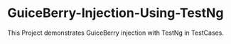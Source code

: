 # GuiceBerry-Injection-Using-TestNg
This Project demonstrates GuiceBerry injection with TestNg in TestCases.
